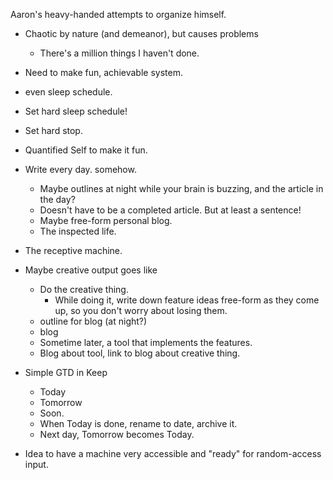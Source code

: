 Aaron's heavy-handed attempts to organize himself.
* Chaotic by nature (and demeanor), but causes problems
  * There's a million things I haven't done.
* Need to make fun, achievable system.
* even sleep schedule.
* Set hard sleep schedule!
* Set hard stop.
* Quantified Self to make it fun.
* Write every day. somehow.
  * Maybe outlines at night while your brain is buzzing, and the article in the day?
  * Doesn't have to be a completed article. But at least a sentence!
  * Maybe free-form personal blog.
  * The inspected life.

* The receptive machine.

* Maybe creative output goes like
  * Do the creative thing.
    * While doing it, write down feature ideas free-form as they come up, so you don't worry about losing them.
  * outline for blog (at night?)
  * blog
  * Sometime later, a tool that implements the features.
  * Blog about tool, link to blog about creative thing.

* Simple GTD in Keep
  * Today
  * Tomorrow
  * Soon.
  * When Today is done, rename to date, archive it.
  * Next day, Tomorrow becomes Today.

* Idea to have a machine very accessible and "ready" for random-access input. 